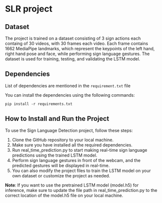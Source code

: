 # SLR project
## Dataset
The project is trained on a dataset consisting of 3 sign actions each containg of 30 videos, with 30 frames each video. Each frame contains 1662 MediaPipe landmarks, which represent the keypoints of the left hand, right hand pose and face, while performing sign language gestures. The dataset is used for training, testing, and validating the LSTM model.

## Dependencies
List of dependencies are mentioned in the `requirement.txt` file

You can install the dependencies using the following commands:

```
pip install -r requirements.txt

```

## How to Install and Run the Project

To use the Sign Language Detection project, follow these steps:

1. Clone the GitHub repository to your local machine.
2. Make sure you have installed all the required dependencies.
3. Run real_time_prediction.py to start making real-time sign language predictions using the trained LSTM model.
4. Perform sign language gestures in front of the webcam, and the predicted gestures will be displayed in real-time.
5. You can also modify the project files to train the LSTM model on your own dataset or customize the project as needed.

**Note**: If you want to use the pretrained LSTM model (model.h5) for inference, make sure to update the file path in real_time_prediction.py to the correct location of the model.h5 file on your local machine.

